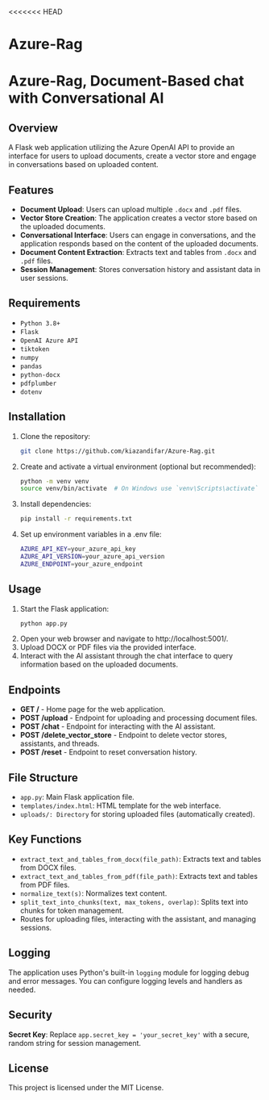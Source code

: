 <<<<<<< HEAD
# Azure-Rag
# Azure-Rag, Document-Based chat with Conversational AI

## Overview

A Flask web application utilizing the Azure OpenAI API to provide an interface for users to upload documents, create a vector store and engage in conversations based on uploaded content.

## Features

- **Document Upload**: Users can upload multiple `.docx` and `.pdf` files.
- **Vector Store Creation**: The application creates a vector store based on the uploaded documents.
- **Conversational Interface**: Users can engage in conversations, and the application responds based on the content of the uploaded documents.
- **Document Content Extraction**: Extracts text and tables from `.docx` and `.pdf` files.
- **Session Management**: Stores conversation history and assistant data in user sessions.

## Requirements

- `Python 3.8+`
- `Flask`
- `OpenAI Azure API`
- `tiktoken`
- `numpy`
- `pandas`
- `python-docx`
- `pdfplumber`
- `dotenv`

## Installation

1. Clone the repository:
   ```bash
   git clone https://github.com/kiazandifar/Azure-Rag.git
2. Create and activate a virtual environment (optional but recommended):
   ```bash
   python -m venv venv
   source venv/bin/activate  # On Windows use `venv\Scripts\activate`
3. Install dependencies:
   ```bash
   pip install -r requirements.txt
4. Set up environment variables in a .env file:
   ```bash
   AZURE_API_KEY=your_azure_api_key
   AZURE_API_VERSION=your_azure_api_version
   AZURE_ENDPOINT=your_azure_endpoint

## Usage

1. Start the Flask application:
   ```bash
   python app.py
2. Open your web browser and navigate to http://localhost:5001/.
3. Upload DOCX or PDF files via the provided interface.
4. Interact with the AI assistant through the chat interface to query information based on the uploaded documents.

## Endpoints

- **GET /** - Home page for the web application.
- **POST /upload** - Endpoint for uploading and processing document files.
- **POST /chat** - Endpoint for interacting with the AI assistant.
- **POST /delete_vector_store** - Endpoint to delete vector stores, assistants, and threads.
- **POST /reset** - Endpoint to reset conversation history.

## File Structure

- `app.py`: Main Flask application file.
- `templates/index.html`: HTML template for the web interface.
- `uploads/: Directory` for storing uploaded files (automatically created).

## Key Functions

- `extract_text_and_tables_from_docx(file_path)`: Extracts text and tables from DOCX files.
- `extract_text_and_tables_from_pdf(file_path)`: Extracts text and tables from PDF files.
- `normalize_text(s)`: Normalizes text content.
- `split_text_into_chunks(text, max_tokens, overlap)`: Splits text into chunks for token management.
- Routes for uploading files, interacting with the assistant, and managing sessions.

## Logging

The application uses Python's built-in `logging` module for logging debug and error messages. You can configure logging levels and handlers as needed.

## Security

**Secret Key**: Replace `app.secret_key = 'your_secret_key'` with a secure, random string for session management.

## License
This project is licensed under the MIT License.
